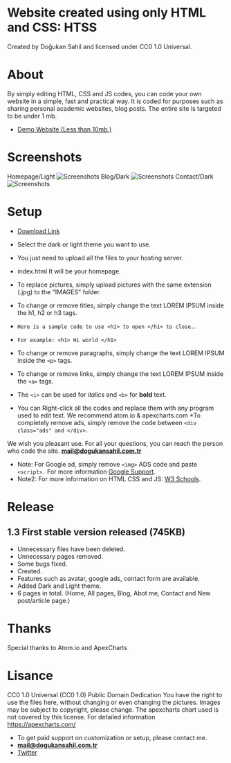 # Website created using only HTML and CSS: HTSS
Created by Doğukan Sahil and licensed under CC0 1.0 Universal.
# About
By simply editing HTML, CSS and JS codes, you can code your own website in a simple, fast and practical way.
It is coded for purposes such as sharing personal academic websites, blog posts.
The entire site is targeted to be under 1 mb.
* [Demo Website (Less than 10mb.)](https://dogukansahil.com.tr/demo/index.html)
# Screenshots
Homepage/Light
![Screenshots](https://www.dogukansahil.com.tr/images/1.png)
Blog/Dark
![Screenshots](https://www.dogukansahil.com.tr/images/3.png)
Contact/Dark
![Screenshots](https://www.dogukansahil.com.tr/images/5.png)
# Setup
* [Download Link](https://github.com/dogukansahil/BasicHtmlPro/releases)
* Select the dark or light theme you want to use.
* You just need to upload all the files to your hosting server.
* index.html It will be your homepage.
* To replace pictures, simply upload pictures with the same extension (.jpg) to the "IMAGES" folder.
* To change or remove titles, simply change the text LOREM IPSUM inside the h1, h2 or h3 tags.
* `Here is a sample code to use <h1> to open </h1> to close.`.
* `For example: <h1> Hi world </h1>`
* To change or remove paragraphs, simply change the text LOREM IPSUM inside the `<p>` tags.
* To change or remove links, simply change the text LOREM IPSUM inside the `<a>` tags.
* The `<i>` can be used for _italics_ and `<b>` for **bold** text.

* You can Right-click all the codes and replace them with any program used to edit text.
We recommend atom.io & apexcharts.com
*To completely remove ads, simply remove the code between `<div class="ads" and </div>`.

We wish you pleasant use. For all your questions, you can reach the person who code the site. **mail@dogukansahil.com.tr**

* Note: For Google ad, simply remove `<img>` ADS code and paste `<script>.`
For more information [Google Support](https://support.google.com/adsense/answer/7584263?hl=en).
* Note2: For more information on HTML CSS and JS: [W3 Schools](https://www.w3schools.com/TAgs/default.asp).
# Release
## 1.3 First stable version released (745KB)
* Unnecessary files have been deleted.
* Unnecessary pages removed.
* Some bugs fixed.
* Created.
* Features such as avatar, google ads, contact form are available.
* Added Dark and Light theme.
* 6 pages in total. (Home, All pages, Blog, Abot me, Contact and New post/article page.)

# Thanks
Special thanks to Atom.io and ApexCharts
# Lisance
CC0 1.0 Universal (CC0 1.0)
Public Domain Dedication
You have the right to use the files here, without changing or even changing the pictures.
Images may be subject to copyright, please change.
The apexcharts chart used is not covered by this license. For detailed information https://apexcharts.com/ 

* To get paid support on customization or setup, please contact me.
* **mail@dogukansahil.com.tr**
* [Twitter](https://www.twitter.com/dogukansahil)
